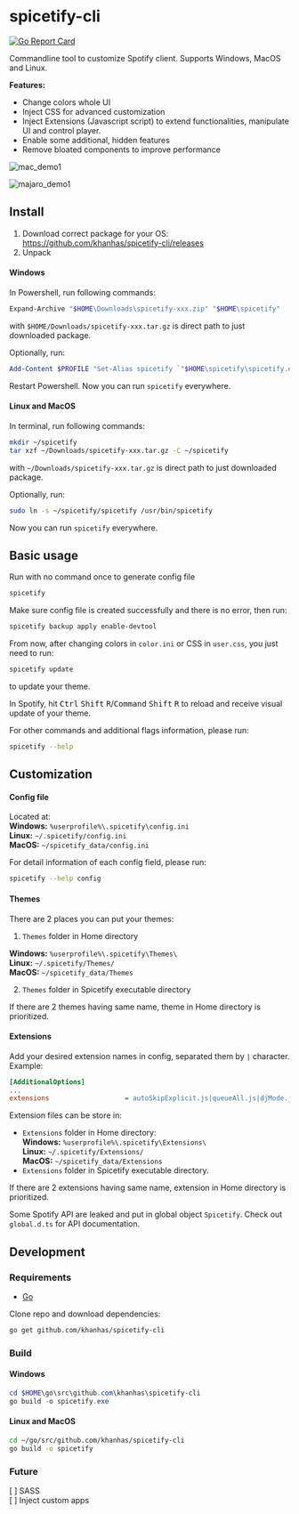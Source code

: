 # spicetify-cli
[![Go Report Card](https://goreportcard.com/badge/github.com/khanhas/spicetify-cli)](https://goreportcard.com/report/github.com/khanhas/spicetify-cli) 

Commandline tool to customize Spotify client.
Supports Windows, MacOS and Linux.

**Features:**
- Change colors whole UI
- Inject CSS for advanced customization
- Inject Extensions (Javascript script) to extend functionalities, manipulate UI and control player.
- Enable some additional, hidden features
- Remove bloated components to improve performance

![mac_demo1](https://i.imgur.com/JyWVzeC.png)

![majaro_demo1](https://i.imgur.com/e4CWeRC.png)

## Install
1. Download correct package for your OS: https://github.com/khanhas/spicetify-cli/releases
2. Unpack  
#### Windows
In Powershell, run following commands:
```powershell
Expand-Archive "$HOME\Downloads\spicetify-xxx.zip" "$HOME\spicetify"
```
with `$HOME/Downloads/spicetify-xxx.tar.gz` is direct path to just downloaded package.
  
Optionally, run:
```powershell
Add-Content $PROFILE "Set-Alias spicetify `"$HOME\spicetify\spicetify.exe`""
```
Restart Powershell. Now you can run `spicetify` everywhere.
  
#### Linux and MacOS
In terminal, run following commands:
```bash
mkdir ~/spicetify
tar xzf ~/Downloads/spicetify-xxx.tar.gz -C ~/spicetify
```
with `~/Downloads/spicetify-xxx.tar.gz` is direct path to just downloaded package.
  
Optionally, run:
```bash
sudo ln -s ~/spicetify/spicetify /usr/bin/spicetify
```
Now you can run `spicetify` everywhere.

## Basic usage
Run with no command once to generate config file
```bash
spicetify
```

Make sure config file is created successfully and there is no error, then run:
```bash
spicetify backup apply enable-devtool
```

From now, after changing colors in `color.ini` or CSS in `user.css`, you just need to run:
```bash
spicetify update
```
to update your theme.

In Spotify, hit <kbd>Ctrl</kbd> <kbd>Shift</kbd> <kbd>R</kbd>/<kbd>Command</kbd> <kbd>Shift</kbd> <kbd>R</kbd> to reload and receive visual update of your theme.

For other commands and additional flags information, please run:
```bash
spicetify --help
```

## Customization
#### Config file
Located at:  
**Windows:** `%userprofile%\.spicetify\config.ini`  
**Linux:** `~/.spicetify/config.ini`  
**MacOS:** `~/spicetify_data/config.ini`  

For detail information of each config field, please run:
```bash
spicetify --help config
```

#### Themes
There are 2 places you can put your themes:  
1. `Themes` folder in Home directory  

**Windows:** `%userprofile%\.spicetify\Themes\`  
**Linux:** `~/.spicetify/Themes/`  
**MacOS:** `~/spicetify_data/Themes`  

2. `Themes` folder in Spicetify executable directory

If there are 2 themes having same name, theme in Home directory is prioritized.

#### Extensions
Add your desired extension names in config, separated them by `|` character.  
Example:
```ini
[AdditionalOptions]
...
extensions                   = autoSkipExplicit.js|queueAll.js|djMode.js|shuffle+.js|trashbin.js
```

Extension files can be store in:
- `Extensions`  folder in Home directory:  
**Windows:** `%userprofile%\.spicetify\Extensions\`  
**Linux:** `~/.spicetify/Extensions/`  
**MacOS:** `~/spicetify_data/Extensions`  
- `Extensions`  folder in Spicetify executable directory.

If there are 2 extensions having same name, extension in Home directory is prioritized.

Some Spotify API are leaked and put in global object `Spicetify`. Check out `global.d.ts` for API documentation. 
## Development
### Requirements
- [Go](https://golang.org/dl/)

Clone repo and download dependencies:
```bash
go get github.com/khanhas/spicetify-cli
```

### Build
#### Windows
```powershell
cd $HOME\go\src\github.com\khanhas\spicetify-cli
go build -o spicetify.exe
```

#### Linux and MacOS
```bash
cd ~/go/src/github.com/khanhas/spicetify-cli
go build -o spicetify
```

### Future
[ ] SASS  
[ ] Inject custom apps  
